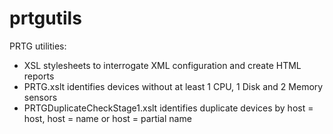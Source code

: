 # prtgutils
PRTG utilities: 
* XSL stylesheets to interrogate XML configuration and create HTML reports
* PRTG.xslt identifies devices without at least 1 CPU, 1 Disk and 2 Memory sensors
* PRTGDuplicateCheckStage1.xslt identifies duplicate devices by host = host, host = name or host = partial name
